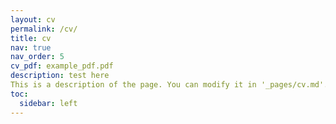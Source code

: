 ```yaml
---
layout: cv
permalink: /cv/
title: cv
nav: true
nav_order: 5
cv_pdf: example_pdf.pdf
description: test here
This is a description of the page. You can modify it in '_pages/cv.md'. You can also change or remove the top pdf download button.
toc:
  sidebar: left
---
```

